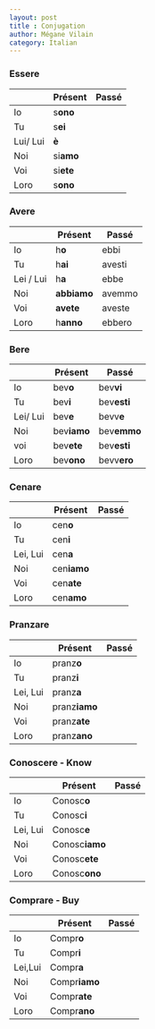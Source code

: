 ```yaml
---
layout: post
title : Conjugation
author: Mégane Vilain
category: Italian
---
```

### **Essere**

||Présent  | Passé |
|---|---| ---|
|Io | s**ono** 
|Tu | s**ei**
|Lui/ Lui | **è**
|Noi | si**amo**
|Voi | si**ete**
|Loro | s**ono**

### **Avere**

||Présent  | Passé |
|---|---| --- |
|Io | h**o** | ebbi |
|Tu | h**ai** | avesti |
|Lei / Lui | h**a** | ebbe |
|Noi | **abbiamo** | avemmo |
|Voi| **avete** | aveste |
|Loro | h**anno** | ebbero |

### **Bere**

||Présent  | Passé |
|---|---| --- |
| Io | bev**o**  | bev**vi** |
| Tu | bev**i**   | bev**esti** |
| Lei/ Lui | bev**e** | bevv**e** |
|Noi | bev**iamo** | bev**emmo** |
| voi |bev**ete** | bev**esti** |
|Loro | bev**ono** | bevv**ero** |

### **Cenare**

||Présent  | Passé |
|---|---| --- |
|Io| cen**o** |
|Tu| cen**i**|
|Lei, Lui| cen**a** |
|Noi| cen**iamo**|
|Voi|cen**ate**|
|Loro|cen**amo**|

### **Pranzare**

||Présent  | Passé |
|---|---| --- | 
|Io|pranz**o**|
|Tu|pranz**i**|
|Lei, Lui| pranz**a**|
|Noi| pranz**iamo**|
|Voi| pranz**ate**|
|Loro|pranz**ano**|

### **Conoscere** - **Know**

||Présent | Passé
|---|---|---|
|Io| Conosc**o** |
|Tu| Conosc**i** |
| Lei, Lui| Conosc**e** |
|Noi | Conosc**iamo**|
|Voi | Conosc**ete** |
| Loro | Conosc**ono** | 

### **Comprare** - **Buy**

||Présent|Passé|
|---|---|---|
|Io| Compr**o** |
Tu| Compr**i** |
|Lei,Lui| Compr**a**|
|Noi| Compr**iamo**|
|Voi| Compr**ate**|
|Loro|Compr**ano**|
